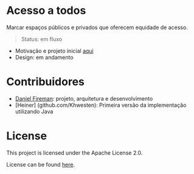 # Acesso a todos

Marcar espaços públicos e privados que oferecem equidade de acesso.

>Status: em fluxo

* Motivação e projeto inicial [aqui](https://docs.google.com/document/d/1354NzpDpoSQ86IETQMn9ENTq6NO2OGd1qITULhmLjmY)
* Design: em andamento

# Contribuidores
* [Daniel Fireman](github.com/danielfireman): projeto, arquitetura e desenvolvimento
* [Heiner] (github.com/Khwesten): Primeira versão da implementação utilizando Java

# License
This project is licensed under the Apache License 2.0.

License can be found [here](LICENSE).

